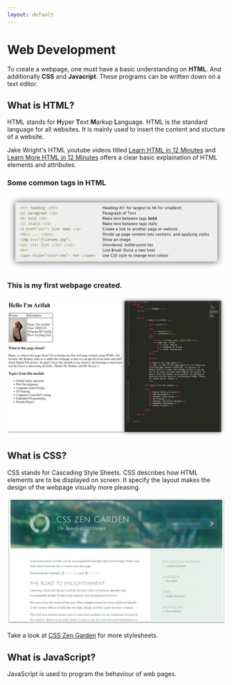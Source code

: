 ```yaml
---
layout: default
---
```


# Web Development

To create a webpage, one must have a basic understanding on **HTML**. And additionally **CSS** and **Javacript**. These programs can be written down on a text editor.

## What is HTML?
HTML stands for **H**yper **T**ext **M**arkup **L**anguage. HTML is the standard language for all websites. It is mainly used to insert the content and stucture of a website.

Jake Wright's HTML youtube videos titled [Learn HTML in 12 Minutes](https://www.youtube.com/watch?v=bWPMSSsVdPk&t=448s) and [Learn More HTML in 12 Minutes](https://www.youtube.com/watch?v=KJ13lX20FqU&t=384s) offers a clear basic explaination of HTML elements and attributes.  

### Some common tags in HTML  

![](docs/htmlcommontags.jpg)


### This is my first webpage created.  

![](docs/firstwebpage.jpg)



## What is CSS? 
CSS stands for Cascading Style Sheets. CSS describes how HTML elements are to be displayed on screen. It specify the layout makes the design of the webpage visually more pleasing.  


![](docs/csszengarden.jpg) 

Take a look at [CSS Zen Garden](http://www.csszengarden.com/) for more stylesheets.

## What is JavaScript?
JavaScript is used to program the behaviour of web pages.